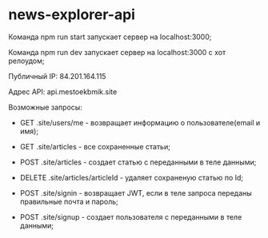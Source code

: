 # news-explorer-api

Команда npm run start запускает сервер на localhost:3000;

Команда npm run dev запускает сервер на localhost:3000 с хот релоудом;

Публичный IP: 84.201.164.115

Адрес  API: api.mestoekbmik.site

Возможные запросы:

- GET .site/users/me - возвращает информацию о пользователе(email и имя);

- GET .site/articles - все сохраненные статьи;

- POST .site/articles - создает статью с переданными в теле данными;

- DELETE .site/articles/articleId - удаляет сохраненую статью по Id;

- POST .site/signin - возвращает JWT, если в теле запроса переданы правильные почта и пароль;

- POST .site/signup - создает пользователя с переданными в теле данными;
